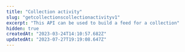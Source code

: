 ```yaml
---
title: "Collection activity"
slug: "getcollectionscollectionactivityv1"
excerpt: "This API can be used to build a feed for a collection"
hidden: true
createdAt: "2023-03-24T14:10:57.682Z"
updatedAt: "2023-07-27T19:19:08.647Z"
---
```

